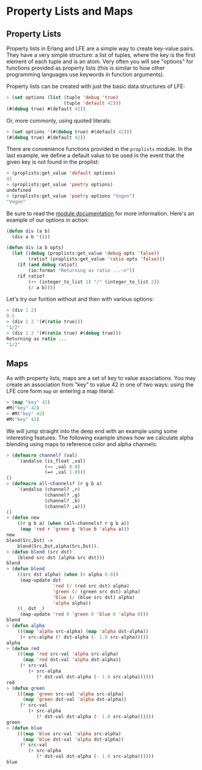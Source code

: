 # Property Lists and Maps

## Property Lists

Property lists in Erlang and LFE are a simple way to create key-value pairs. They have a very simple structure: a list of tuples, where the key is the first element of each tuple and is an atom. Very often you will see "options" for functions provided as property lists (this is similar to how other programming languages use keywords in function arguments).

Property lists can be created with just the basic data structures of LFE:

```lisp
> (set options (list (tuple 'debug 'true)
                     (tuple 'default 42)))
(#(debug true) #(default 42))
```

Or, more commonly, using quoted literals:

```lisp
> (set options '(#(debug true) #(default 42)))
(#(debug true) #(default 42))
```

There are convenience functions provided in the ``proplists`` module. In the last example, we define a default value to be used in the event that the given key is not found in the proplist:

```lisp
> (proplists:get_value 'default options)
42
> (proplists:get_value 'poetry options)
undefined
> (proplists:get_value 'poetry options "Vogon")
"Vogon"
```

Be sure to read the [module documentation](http://www.erlang.org/doc/man/proplists.html) for more information. Here's an example of our options in action:

```lisp
(defun div (a b)
  (div a b '()))

(defun div (a b opts)
  (let ((debug (proplists:get_value 'debug opts 'false))
        (ratio? (proplists:get_value 'ratio opts 'false)))
    (if (and debug ratio?)
        (io:format "Returning as ratio ...~n"))
    (if ratio?
        (++ (integer_to_list 1) "/" (integer_to_list 2))
        (/ a b))))
```

Let's try our funtion without and then with various options:

```lisp
> (div 1 2)
0.5
> (div 1 2 '(#(ratio true)))
"1/2"
> (div 1 2 '(#(ratio true) #(debug true)))
Returning as ratio ...
"1/2"
```

## Maps

As with property lists, maps are a set of key to value associations. You may create an association from "key" to value 42 in one of two ways: using the LFE core form ``map`` or entering a map literal:

```lisp
> (map "key" 42)
#M("key" 42)
> #M("key" 42)
#M("key" 42)
```

We will jump straight into the deep end with an example using some interesting features. The following example shows how we calculate alpha blending using maps to reference color and alpha channels:

```lisp
> (defmacro channel? (val)
    `(andalso (is_float ,val)
              (>= ,val 0.0)
              (=< ,val 1.0)))
()
> (defmacro all-channels? (r g b a)
    `(andalso (channel? ,r)
              (channel? ,g)
              (channel? ,b)
              (channel? ,a)))
()
> (defun new
    ((r g b a) (when (all-channels? r g b a))
     (map 'red r 'green g 'blue b 'alpha a)))
new
blend(Src,Dst) ->
    blend(Src,Dst,alpha(Src,Dst)).
> (defun blend (src dst)
    (blend src dst (alpha src dst)))
blend
> (defun blend
    ((src dst alpha) (when (> alpha 0.0))
     (map-update dst
                 'red (/ (red src dst) alpha)
                 'green (/ (green src dst) alpha)
                 'blue (/ (blue src dst) alpha)
                 'alpha alpha))
    ((_ dst _)
     (map-update 'red 0 'green 0 'blue 0 'alpha 0)))
blend
> (defun alpha
    (((map 'alpha src-alpha) (map 'alpha dst-alpha))
     (+ src-alpha (* dst-alpha (- 1.0 src-alpha)))))
alpha
> (defun red
    (((map 'red src-val 'alpha src-alpha)
      (map 'red dst-val 'alpha dst-alpha))
     (* src-val
        (+ src-alpha
           (* dst-val dst-alpha (- 1.0 src-alpha))))))
red
> (defun green
    (((map 'green src-val 'alpha src-alpha)
      (map 'green dst-val 'alpha dst-alpha))
     (* src-val
        (+ src-alpha
           (* dst-val dst-alpha (- 1.0 src-alpha))))))
green
> (defun blue
    (((map 'blue src-val 'alpha src-alpha)
      (map 'blue dst-val 'alpha dst-alpha))
     (* src-val
        (+ src-alpha
           (* dst-val dst-alpha (- 1.0 src-alpha))))))
blue
```
